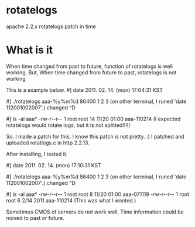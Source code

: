 rotatelogs
==========

apache 2.2.x rotatelogs patch in time

What is it
==========

When time changed from past to future, function of rotatelogs is well working.
But, When time changed from future to past, rotatelogs is not working

This is a example below.
\#] date
2011. 02. 14. (mon) 17:04:31 KST

\#] ./rotatelogs aaa-%y%m%d 86400
1
2
3
  (on other terminal, I runed 'date 112001002007'.)
changed
^D

\#] ls -al aaa*
-rw-r--r--  1 root root 14 11/20 01:00 aaa-110214
   (I expected rotatelogs would rotate logs, but it is not splitted!!!!)


So. I made a patch for this. I know this patch is not pretty. :)
I patched and uploaded rotatlogs.c in http 2.2.13. 

After installing, I tested it.

\#] date
2011. 02. 14. (mon) 17:10:31 KST

\#] ./rotatelogs aaa-%y%m%d 86400
1
2
3
  (on other terminal, I runed 'date 112001002007'.)
changed
^D

\#] ls -al aaa*
-rw-r--r--  1 root root       8 11/20 01:00 aaa-071119
-rw-r--r--  1 root root       6  2/14  2011 aaa-110214
  (This was what I wanted.)

Sometimes CMOS of servers do not work well, Time information could be moved to past or future. 

